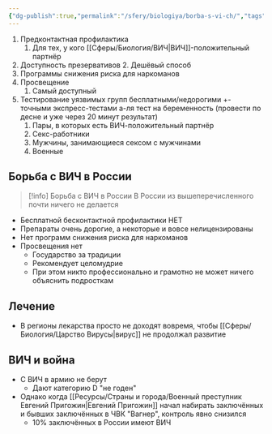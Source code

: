 ```yaml
---
{"dg-publish":true,"permalink":"/sfery/biologiya/borba-s-vi-ch/","tags":["Общаябиология"]}
---
```


1. Предконтактная профилактика
	1. Для тех, у кого [[Сферы/Биология/ВИЧ\|ВИЧ]]-положительный партнёр
2. Доступность презервативов 
	2. Дешёвый способ
3. Программы снижения риска для наркоманов
4. Просвещение 
	1. Самый доступный
5. Тестирование уязвимых групп бесплатными/недорогими +- точными экспресс-тестами а-ля тест на беременность (провести по десне и уже через 20 минут результат)
	1. Пары, в которых есть ВИЧ-положительный партнёр
	2. Секс-работники
	3. Мужчины, занимающиеся сексом с мужчинами 
	4. Военные 
## Борьба с ВИЧ в России
> [!info] Борьба с ВИЧ в России
> В России из вышеперечисленного почти ничего не делается
- Бесплатной бесконтактной профилактики НЕТ
- Препараты очень дорогие, а некоторые и вовсе нелицензированы
- Нет программ снижения риска для наркоманов
- Просвещения нет
	- Государство за традиции
	- Рекомендует целомудрие
	- При этом никто профессионально и грамотно не может ничего объяснить подросткам
## Лечение
- В регионы лекарства просто не доходят вовремя, чтобы [[Сферы/Биология/Царство Вирусы\|вирус]] не продолжал развитие
## ВИЧ и война
- С ВИЧ в армию не берут
	- Дают категорию D "не годен"
- Однако когда [[Ресурсы/Страны и города/Военный преступник Евгений Пригожин\|Евгений Пригожин]] начал набирать заключённых и бывших заключённых в ЧВК "Вагнер", контроль явно снизился
	- 10% заключённых в России имеют ВИЧ